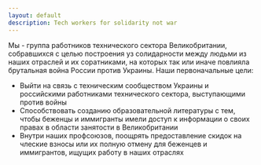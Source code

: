 ```yaml
---
layout: default
description: Tech workers for solidarity not war
---
```


Мы - группа работников технического сектора Великобритании, собравшихся с целью построения уз солидарности между людьми из наших отраслей и их соратниками, на которых так или иначе повлияла брутальная война России против Украины.
Наши первоначальные цели:
- Выйти на связь с техническим сообществом Украины и российскими работниками технического сектора, выступающими против войны
- Способствовать созданию образовательной литературы с тем, чтобы беженцы и иммигранты имели доступ к информации о своих правах в области занятости в Великобритании
- Внутри наших профсоюзов, поощрять предоставление скидок на члеские взносы или их полную отмену для беженцев и иммигрантов, ищущих работу в наших отраслях
